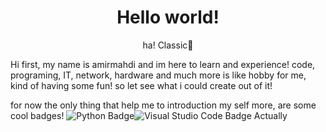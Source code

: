 <h1 align=center><strong>Hello world!</strong></h1>
<p align=center>ha! Classic🔮</p>
<p>Hi
first, my name is amirmahdi
and im here to learn and experience!
code, programing, IT, network, hardware and much more is like hobby for me, kind of having some fun!
so let see what i could create out of it!

for now the only thing that help me to introduction my self more, are some cool badges!
![Python Badge](https://img.shields.io/badge/Python-3776AB?logo=python&logoColor=fff&style=for-the-badge)![Visual Studio Code Badge](https://img.shields.io/badge/Visual%20Studio%20Code-007ACC?logo=visualstudiocode&logoColor=fff&style=flat-square)
Actually
</p>
